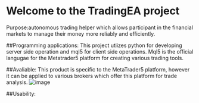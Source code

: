 
# Welcome to the TradingEA project

Purpose:autonomous trading helper which allows participant in the financial markets to manage their money more reliably and efficiently. 

##Programming applications: This project utiizes python for developing server side operation and mql5 for client side operations. Mql5 is the official langugae for the Metatrader5 platform for creating various trading tools.

##Avaliable: This product is specific to the MetaTrader5 platform, however it can be applied to various brokers which offer this platform for trade analysis.
![image](https://github.com/DelvisL/TradingEA/assets/80012247/ca4bbf22-45d2-4139-8f6f-f036d26f08e6)

##Usability:



